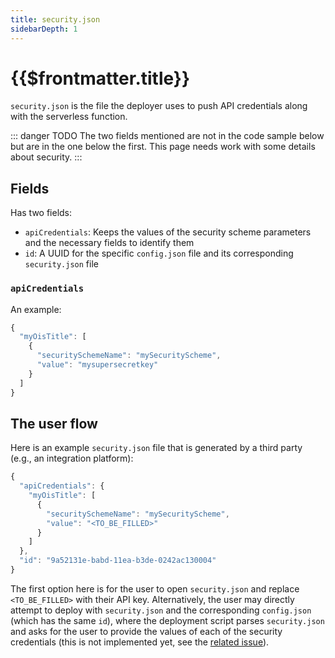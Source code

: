 ```yaml
---
title: security.json
sidebarDepth: 1
---
```


# {{$frontmatter.title}}

`security.json` is the file the deployer uses to push API credentials along with the serverless function.

::: danger TODO
The two fields mentioned are not in the code sample below but are in the one below the first.
This page needs work with some details about security.
:::

## Fields

Has two fields:

* `apiCredentials`: Keeps the values of the security scheme parameters and the necessary fields to identify them
* `id`: A UUID for the specific `config.json` file and its corresponding `security.json` file

### `apiCredentials`

An example:

```javascript
{
  "myOisTitle": [
    {
      "securitySchemeName": "mySecurityScheme",
      "value": "mysupersecretkey"
    }
  ]
}
```

## The user flow

Here is an example `security.json` file that is generated by a third party \(e.g., an integration platform\):

```javascript
{
  "apiCredentials": {
    "myOisTitle": [
      {
        "securitySchemeName": "mySecurityScheme",
        "value": "<TO_BE_FILLED>"
      }
    ]
  },
  "id": "9a52131e-babd-11ea-b3de-0242ac130004"
}
```

The first option here is for the user to open `security.json` and replace `<TO_BE_FILLED>` with their API key. Alternatively, the user may directly attempt to deploy with `security.json` and the corresponding `config.json` \(which has the same `id`\), where the deployment script parses `security.json` and asks for the user to provide the values of each of the security credentials \(this is not implemented yet, see the [related issue](https://github.com/api3dao/airnode/issues/163)\).
